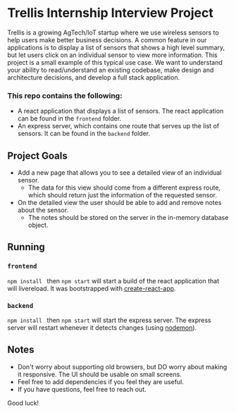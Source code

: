 # Trellis Internship Interview Project
Trellis is a growing AgTech/IoT startup where we use wireless sensors to help users make better business decisions. A common feature in our applications is to display a list of sensors that shows a high level summary, but let users click on an individual sensor to view more information. This project is a small example of this typical use case. We want to understand your ability to read/understand an existing codebase, make design and architecture decisions, and develop a full stack application.

### This repo contains the following:
- A react application that displays a list of sensors.  The react application can be found in the `frontend` folder.
- An express server, which contains one route that serves up the list of sensors.  It can be found in the `backend` folder.

## Project Goals
- Add a new page that allows you to see a detailed view of an individual sensor.
  - The data for this view should come from a different express route, which should return just the information of the requested sensor.
- On the detailed view the user should be able to add and remove notes about the sensor.
  - The notes should be stored on the server in the in-memory database object.

## Running
### `frontend`
`npm install ` then `npm start` will start a build of the react application that will livereload.
It was bootstrapped with [create-react-app](https://github.com/facebook/create-react-app).

### `backend`
`npm install ` then `npm start` will start the express server.  The express server will restart whenever it detects changes (using [nodemon](https://www.npmjs.com/package/nodemon)).

## Notes
- Don't worry about supporting old browsers, but DO worry about making it responsive.  The UI should be usable on small screens.  
- Feel free to add dependencies if you feel they are useful.
- If you have questions, feel free to reach out.

Good luck!
